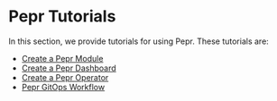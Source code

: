 # Pepr Tutorials

In this section, we provide tutorials for using Pepr. These tutorials are:

- [Create a Pepr Module](/tutorials/create-pepr-module)
- [Create a Pepr Dashboard](/tutorials/create-pepr-dashboard)
- [Create a Pepr Operator](/tutorials/create-pepr-operator)
- [Pepr GitOps Workflow](/tutorials/pepr-gitops-workflow)